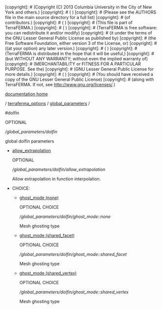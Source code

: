 [copyright]: # (Copyright (C) 2013 Columbia University in the City of New York and others.)
[copyright]: # ( )
[copyright]: # (Please see the AUTHORS file in the main source directory for a full list)
[copyright]: # (of contributors.)
[copyright]: # ( )
[copyright]: # (This file is part of TerraFERMA.)
[copyright]: # ( )
[copyright]: # (TerraFERMA is free software: you can redistribute it and/or modify)
[copyright]: # (it under the terms of the GNU Lesser General Public License as published by)
[copyright]: # (the Free Software Foundation, either version 3 of the License, or)
[copyright]: # ((at your option) any later version.)
[copyright]: # ( )
[copyright]: # (TerraFERMA is distributed in the hope that it will be useful,)
[copyright]: # (but WITHOUT ANY WARRANTY; without even the implied warranty of)
[copyright]: # (MERCHANTABILITY or FITNESS FOR A PARTICULAR PURPOSE. See the)
[copyright]: # (GNU Lesser General Public License for more details.)
[copyright]: # ( )
[copyright]: # (You should have received a copy of the GNU Lesser General Public License)
[copyright]: # (along with TerraFERMA. If not, see <http://www.gnu.org/licenses/>.)

[documentation home](Documentation)

/ [terraferma_options](../../terraferma_options) / [global_parameters](../global_parameters) /

#dolfin

OPTIONAL 

*/global_parameters/dolfin*

global dolfin parameters

* [allow_extrapolation](dolfin/allow_extrapolation "child")

    OPTIONAL 

    */global_parameters/dolfin/allow_extrapolation*

    Allow extrapolation in function interpolation.

* CHOICE:
    * [ghost_mode (none)](dolfin/ghost_mode__none "child")

        OPTIONAL CHOICE 

        */global_parameters/dolfin/ghost_mode::none*

        Mesh ghosting type

    * [ghost_mode (shared_facet)](dolfin/ghost_mode__shared_facet "child")

        OPTIONAL CHOICE 

        */global_parameters/dolfin/ghost_mode::shared_facet*

        Mesh ghosting type

    * [ghost_mode (shared_vertex)](dolfin/ghost_mode__shared_vertex "child")

        OPTIONAL CHOICE 

        */global_parameters/dolfin/ghost_mode::shared_vertex*

        Mesh ghosting type

[autogenerated]: # (This file was automatically generated from the schema file:/home/cwilson/repos/github/TerraFERMA/TerraFERMA/buckettools/schemas/terraferma.rng.)

